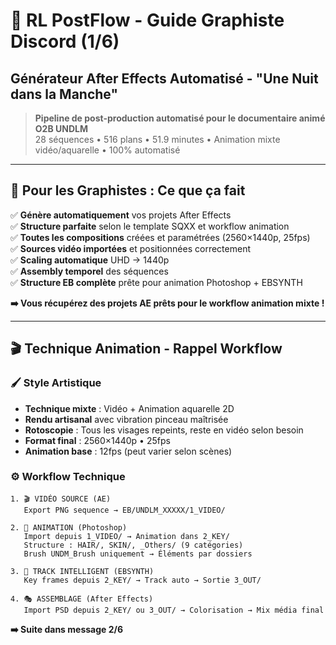 # 🎨 RL PostFlow - Guide Graphiste Discord (1/6)
## Générateur After Effects Automatisé - "Une Nuit dans la Manche"

> **Pipeline de post-production automatisé pour le documentaire animé O2B UNDLM**  
> 28 séquences • 516 plans • 51.9 minutes • Animation mixte vidéo/aquarelle • 100% automatisé

---

## 🎯 **Pour les Graphistes : Ce que ça fait**

✅ **Génère automatiquement** vos projets After Effects  
✅ **Structure parfaite** selon le template SQXX et workflow animation  
✅ **Toutes les compositions** créées et paramétrées (2560×1440p, 25fps)  
✅ **Sources vidéo importées** et positionnées correctement  
✅ **Scaling automatique** UHD → 1440p  
✅ **Assembly temporel** des séquences  
✅ **Structure EB complète** prête pour animation Photoshop + EBSYNTH  

**➡️ Vous récupérez des projets AE prêts pour le workflow animation mixte !**

---

## 🎬 **Technique Animation - Rappel Workflow**

### **🖌️ Style Artistique**
- **Technique mixte** : Vidéo + Animation aquarelle 2D
- **Rendu artisanal** avec vibration pinceau maîtrisée
- **Rotoscopie** : Tous les visages repeints, reste en vidéo selon besoin
- **Format final** : 2560×1440p • 25fps
- **Animation base** : 12fps (peut varier selon scènes)

### **⚙️ Workflow Technique**
```
1. 🎬 VIDÉO SOURCE (AE)
   Export PNG sequence → EB/UNDLM_XXXXX/1_VIDEO/
   
2. 🎨 ANIMATION (Photoshop)
   Import depuis 1_VIDEO/ → Animation dans 2_KEY/
   Structure : HAIR/, SKIN/, _Others/ (9 catégories)
   Brush UNDM_Brush uniquement → Éléments par dossiers
   
3. 🤖 TRACK INTELLIGENT (EBSYNTH)
   Key frames depuis 2_KEY/ → Track auto → Sortie 3_OUT/
   
4. 🎭 ASSEMBLAGE (After Effects)
   Import PSD depuis 2_KEY/ ou 3_OUT/ → Colorisation → Mix média final
```

**➡️ Suite dans message 2/6**
